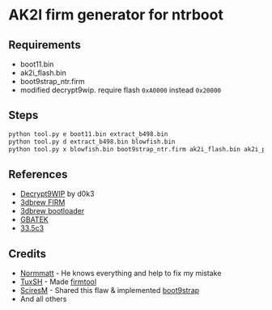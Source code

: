 # AK2I firm generator for ntrboot
## Requirements
- boot11.bin
- ak2i_flash.bin
- boot9strap_ntr.firm
- modified decrypt9wip. require flash `0xA0000` instead `0x20000`

## Steps
```bash
python tool.py e boot11.bin extract_b498.bin
python tool.py d extract_b498.bin blowfish.bin
python tool.py x blowfish.bin boot9strap_ntr.firm ak2i_flash.bin ak2i_patch.bin
```

## References
- [Decrypt9WIP][d9wip] by d0k3
- [3dbrew FIRM][firm]
- [3dbrew bootloader][bootloader]
- [GBATEK][gbatek]
- [33.5c3][33hc3]

[d9wip]: https://github.com/d0k3/Decrypt9WIP
[firm]: https://www.3dbrew.org/wiki/FIRM
[bootloader]: https://www.3dbrew.org/wiki/Bootloader
[gbatek]: http://problemkaputt.de/gbatek.htm
[33hc3]: https://sciresm.github.io/33-and-a-half-c3

## Credits
- [Normmatt][normmatt] - He knows everything and help to fix my mistake
- [TuxSH][tuxsh] - Made [firmtool][firmtool]
- [SciresM][sciresm] - Shared this flaw & implemented [boot9strap][b9s]
- And all others 

[normmatt]: https://github.com/Normmatt
[sciresm]: https://github.com/SciresM/boot9strap
[tuxsh]: https://github.com/TuxSH/firmtool
[firmtool]: https://github.com/TuxSH/firmtool
[b9s]: https://github.com/SciresM/boot9strap
